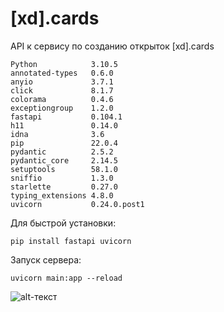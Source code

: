 # [xd].cards
API к сервису по созданию открыток [xd].cards
```
Python            3.10.5
annotated-types   0.6.0
anyio             3.7.1
click             8.1.7
colorama          0.4.6
exceptiongroup    1.2.0
fastapi           0.104.1
h11               0.14.0
idna              3.6
pip               22.0.4
pydantic          2.5.2
pydantic_core     2.14.5
setuptools        58.1.0
sniffio           1.3.0
starlette         0.27.0
typing_extensions 4.8.0
uvicorn           0.24.0.post1
```
Для быстрой установки:
```
pip install fastapi uvicorn
```
Запуск сервера:
```
uvicorn main:app --reload
```
![alt-текст](https://img.shields.io/badge/Python-3776AB?style=for-the-badge&logo=python&logoColor=white)

